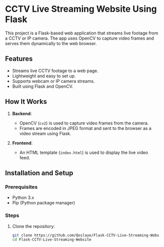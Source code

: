 # CCTV Live Streaming Website Using Flask

This project is a Flask-based web application that streams live footage from a CCTV or IP camera. The app uses OpenCV to capture video frames and serves them dynamically to the web browser.

## Features

- Streams live CCTV footage to a web page.
- Lightweight and easy to set up.
- Supports webcam or IP camera streams.
- Built using Flask and OpenCV.

## How It Works

1. **Backend**:
   - OpenCV (`cv2`) is used to capture video frames from the camera.
   - Frames are encoded in JPEG format and sent to the browser as a video stream using Flask.

2. **Frontend**:
   - An HTML template (`index.html`) is used to display the live video feed.

## Installation and Setup

### Prerequisites
- Python 3.x
- Pip (Python package manager)

### Steps

1. Clone the repository:
   ```bash
   git clone https://github.com/Qoslaye/Flask-CCTV-Live-Streaming-Website.git
   cd Flask-CCTV-Live-Streaming-Website
